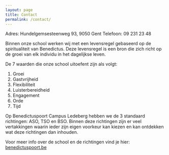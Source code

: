 ```yaml
---
layout: page
title: Contact
permalink: /contact/
---
```


Adres: Hundelgemsesteenweg 93, 9050 Gent
Telefoon: 09 231 23 48

Binnen onze school werken wij met een levensregel gebaseerd op de spiritualiteit van Benedictus. Deze levensregel is een bron die zich richt op de groei van elk individu in het dagelijkse leven.

De 7 waarden die onze school uitoefent zijn als volgt:
1. Groei
2. Gastvrijheid
3. Flexibiliteit
4. Luisterbereidheid
5. Engagement
6. Orde
7. Tijd

Op Benedictuspoort Campus Ledeberg hebben we de 3 standaard richtingen: ASO, TSO en BSO. Binnen deze richtingen zijn er veel vertakkingen waarin ieder zijn eigen voorkeur kan kiezen en kan ontdekken wat deze richtingen dan inhouden.

Voor meer info over de school en de richtingen vind je hier: [benedictuspoort.be](https://benedictuspoort.be/)

